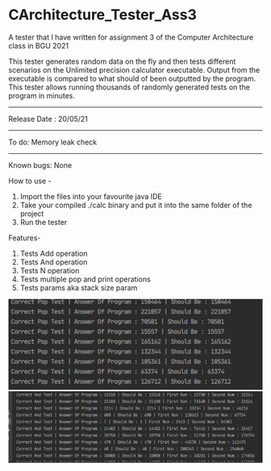 # CArchitecture_Tester_Ass3
A tester that I have written for assignment 3 of the Computer Architecture class in BGU 2021

This tester generates random data on the fly and then tests different scenarios on the Unlimited precision calculator executable. 
Output from the executable is compared to what should of been outputted by the program.
This tester allows running thousands of randomly generated tests on the program in minutes.

---

Release Date : 20/05/21

----

To do:
Memory leak check

----

Known bugs:
None


How to use -
1) Import the files into your favourite java IDE 
2) Take your compiled ./calc binary and put it into the same folder of the project
3) Run the tester


Features-
1) Tests Add operation
2) Tests And operation
3) Tests N operation
4) Tests multiple pop and print operations
5) Tests params aka stack size param



![Screenshot](T1.png)
![Screenshot](T2.png)
